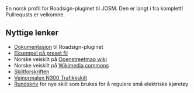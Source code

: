 En norsk profil for Roadsign-pluginet til JOSM.
Den er langt i fra komplett! Pullrequsts er velkomne.

## Nyttige lenker
* [Dokumentasjon](https://wiki.openstreetmap.org/wiki/JOSM/Plugins/RoadSigns) til Roadsign-pluginet
* [Eksempel på preset fil](https://josm.openstreetmap.de/browser/osm/applications/editors/josm/plugins/roadsigns/data/roadsignpresetDE.xml)
* Norske veiskilt på [Openstreetmap wiki](https://wiki.openstreetmap.org/wiki/No:Road_signs_in_Norway)
* Norske veiskilt på [Wikimedia commons](https://commons.wikimedia.org/wiki/Road_signs_of_Norway)
* [Skiltforskriften](https://lovdata.no/dokument/SF/forskrift/2005-10-07-1219)
* [Veinormalen N300 Trafikkskilt](https://viewers.vegnorm.vegvesen.no/product/859937/nb)
* [Rundskriv](https://www.vegvesen.no/globalassets/fag/publikasjoner/na-rundskriv/na-rundskriv-2021-09-normalbestemmelser-for-skilt-som-kan-brukes-for-a-regulere-sma-elektriske-kjoretoy2.pdf) for nye skilt som brukes for å regulere små elektriske kjøretøy
